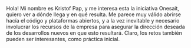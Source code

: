 Hola! Mi nombre es Kristof Pap, y me interesa esta la iniciativa Onesait,
quiero ver a dónde llega y en qué resulta. Me parece muy válido abrirse hacía
el código y plataformas abiertos, y a la vez inevitable y necesario involucrar
los recursos de la empresa para asegurar la dirección deseada de los
desarrollos nuevos en que esto resultará. Claro, los retos también pueden ser
interesantes, como práctica inicial.

